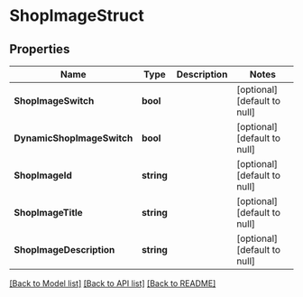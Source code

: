 # ShopImageStruct

## Properties
Name | Type | Description | Notes
------------ | ------------- | ------------- | -------------
**ShopImageSwitch** | **bool** |  | [optional] [default to null]
**DynamicShopImageSwitch** | **bool** |  | [optional] [default to null]
**ShopImageId** | **string** |  | [optional] [default to null]
**ShopImageTitle** | **string** |  | [optional] [default to null]
**ShopImageDescription** | **string** |  | [optional] [default to null]

[[Back to Model list]](../README.md#documentation-for-models) [[Back to API list]](../README.md#documentation-for-api-endpoints) [[Back to README]](../README.md)


